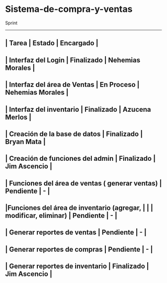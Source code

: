 # Sistema-de-compra-y-ventas

Sprint 

----------------------------------------------------------------------------------------------------
|       Tarea                                      |           Estado        |       Encargado     |
----------------------------------------------------------------------------------------------------
|   Interfaz del Login                             |       Finalizado        |  Nehemias Morales   |
----------------------------------------------------------------------------------------------------
| Interfaz del área de Ventas                      |       En Proceso        |  Nehemias Morales   |
----------------------------------------------------------------------------------------------------
|  Interfaz del inventario                         |       Finalizado        |    Azucena Merlos   |
----------------------------------------------------------------------------------------------------
| Creación de la base de datos                     |       Finalizado        |       Bryan Mata    |
----------------------------------------------------------------------------------------------------
| Creación de funciones del admin                  |       Finalizado        |     Jim Ascencio    |
----------------------------------------------------------------------------------------------------
| Funciones del área de ventas ( generar ventas)   |      Pendiente          |          -          |
----------------------------------------------------------------------------------------------------
|Funciones del área de inventario (agregar,        |                         |                     |
modificar, eliminar)                               |      Pendiente          |          -          |
----------------------------------------------------------------------------------------------------
| Generar reportes de ventas                       |      Pendiente          |          -          |
----------------------------------------------------------------------------------------------------
| Generar reportes de compras                      |      Pendiente          |          -          |
----------------------------------------------------------------------------------------------------
| Generar reportes de inventario                   |       Finalizado        |     Jim Ascencio    |
----------------------------------------------------------------------------------------------------




